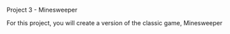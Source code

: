 Project 3 - Minesweeper

For this project, you will create a version of the classic game, Minesweeper
